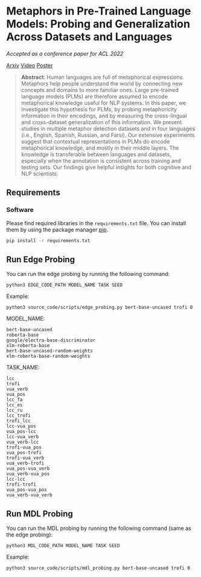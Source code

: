 
# Metaphors in Pre-Trained Language Models: Probing and Generalization Across Datasets and Languages

_Accepted as a conference paper for ACL 2022_

[Arxiv](https://arxiv.org/abs/2203.14139)
[Video](https://www.youtube.com/watch?v=UKWFZSiP7OY)
[Poster](https://mohsenfayyaz.github.io/files/publications/2022_metaphors_in_plms/metaphors_poster_36x48.pdf)


> **Abstract**: Human languages are full of metaphorical expressions. Metaphors help people understand the world by connecting new concepts and domains to more familiar ones. Large pre-trained language models (PLMs) are therefore assumed to encode metaphorical knowledge useful for NLP systems. In this paper, we investigate this hypothesis for PLMs, by probing metaphoricity information in their encodings, and by measuring the cross-lingual and cross-dataset generalization of this information. We present studies in multiple metaphor detection datasets and in four languages (i.e., English, Spanish, Russian, and Farsi). Our extensive experiments suggest that contextual representations in PLMs do encode metaphorical knowledge, and mostly in their middle layers. The knowledge is transferable between languages and datasets, especially when the annotation is consistent across training and testing sets. Our findings give helpful insights for both cognitive and NLP scientists.


## Requirements

### Software
Please find required libraries in the `requirements.txt` file. You can install them by using the package manager [pip](https://pip.pypa.io/en/stable/).
```bash
pip install -r requirements.txt
```

## Run Edge Probing
You can run the edge probing by running the following command:
```
python3 EDGE_CODE_PATH MODEL_NAME TASK SEED
```
Example:
```
python3 source_code/scripts/edge_probing.py bert-base-uncased trofi 0
```
MODEL_NAME:
```
bert-base-uncased
roberta-base
google/electra-base-discriminator
xlm-roberta-base
bert-base-uncased-random-weights
xlm-roberta-base-random-weights
```
TASK_NAME:
```
lcc
trofi
vua_verb
vua_pos
lcc_fa
lcc_es
lcc_ru
lcc_trofi
trofi_lcc
lcc-vua_pos
vua_pos-lcc
lcc-vua_verb
vua_verb-lcc
trofi-vua_pos
vua_pos-trofi
trofi-vua_verb
vua_verb-trofi
vua_pos-vua_verb
vua_verb-vua_pos
lcc-lcc
trofi-trofi
vua_pos-vua_pos
vua_verb-vua_verb
```

## Run MDL Probing
You can run the MDL probing by running the following command (same as the edge probing):
```
python3 MDL_CODE_PATH MODEL_NAME TASK SEED
```
Example:
```
python3 source_code/scripts/mdl_probing.py bert-base-uncased trofi 0
```